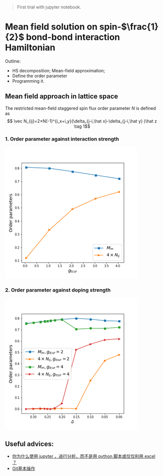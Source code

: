 > First trial with jupyter notebook.

# Mean field solution on spin-$\frac{1}{2}$ bond-bond interaction Hamiltonian

Outline:
- HS decomposition; Mean-field approximation;
- Define the order parameter
- Programming it.

## Mean field approach in lattice space
The restricted mean-field staggered spin flux order parameter $N$ is defined as
$$ \vec N_{ij}=2×N(-1)^{i_x+i_y}(\delta_{j-i,\hat x}-\delta_{j-i,\hat y} )\hat z \tag 1$$
### 1. Order parameter against interaction strength
![](./fig/OP_gtcur.png)

### 2. Order parameter against doping strength
![](./fig/Dope_gtcur.png)


## Useful advices:

- [你为什么使用 jupyter ，进行分析，而不是用 python 脚本或仅仅利用 excel ？](https://www.zhihu.com/question/37490497)
- [Git基本操作](http://www.runoob.com/git/git-basic-operations.html)
